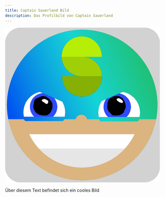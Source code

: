 ```yaml
---
title: Captain Sauerland Bild
description: Das Profilbild von Captain Sauerland
---
```



![Sauerland Profilbild](assets/images/Profilbild3.jpg)

Über diesem Text befindet sich ein cooles Bild

